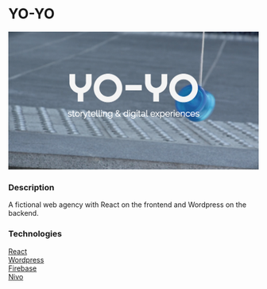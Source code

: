 # YO-YO

<p align="center">
<img src="src/screenshot.png" />
</p>

### Description

A fictional web agency with React on the frontend and Wordpress on the backend.

### Technologies

[React](https://reactjs.org/)  
[Wordpress](https://wordpress.org/)  
[Firebase](https://firebase.google.com/)  
[Nivo](http://nivo.rocks/#/)  
